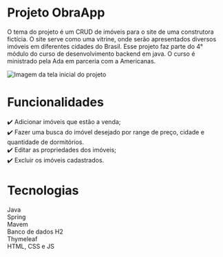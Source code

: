 # Projeto ObraApp

O tema do projeto é um CRUD de imóveis para o site de uma construtora fictícia. O site serve como uma vitrine, onde serão apresentados diversos imóveis em diferentes cidades do Brasil.
Esse projeto faz parte do 4° módulo do curso de desenvolvimento backend em java. O curso é ministrado pela Ada em parceria com a Americanas.

![Imagem da tela inicial do projeto](https://user-images.githubusercontent.com/84160206/223740527-fba1925e-4bef-4974-ba5d-0a6e8906299b.png)

# Funcionalidades

:heavy_check_mark: Adicionar imóveis que estão a venda;
 <br>
:heavy_check_mark: Fazer uma busca do imóvel desejado por range de preço, cidade e quantidade de dormitórios.
 <br>
:heavy_check_mark: Editar as propriedades dos imóveis;
 <br>
:heavy_check_mark: Excluir os imóveis cadastrados.

# Tecnologias
Java  <br>
Spring  <br>
Mavem  <br>
Banco de dados H2  <br>
Thymeleaf  <br>
HTML, CSS e JS

